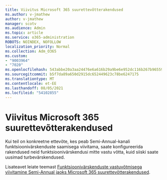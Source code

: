 ```yaml
---
title: Viivitus Microsoft 365 suurettevõtterakendused
ms.author: v-jmathew
author: v-jmathew
manager: scotv
ms.audience: Admin
ms.topic: article
ms.service: o365-administration
ROBOTS: NOINDEX, NOFOLLOW
localization_priority: Normal
ms.collection: Adm_O365
ms.custom:
- "9003964"
- "7020"
ms.openlocfilehash: 543abbe20a3aa24476e6a616b29a9be6e952dc116b267b965597006d9413e02c
ms.sourcegitcommit: b5f7da89a650d2915dc652449623c78be6247175
ms.translationtype: MT
ms.contentlocale: et-EE
ms.lasthandoff: 08/05/2021
ms.locfileid: "54102855"
---
```

# <a name="delay-receiving-updates-to-microsoft-365-apps-for-enterprise"></a>Viivitus Microsoft 365 suurettevõtterakendused

Kui teil on konkreetne ettevõte, kes peab Semi-Annual-kanali funktsioonivärskenduste saamisega viivitama, saate konfigureerida rakendused neid funktsioonivärskendusi mitte vastu võtta, kuid siiski saate uusimad turbevärskendused.

Lisateavet leiate teemast [Funktsioonivärskenduste vastuvõtmisega viivitamine Semi-Annual jaoks Microsoft 365 suurettevõtterakendused](https://go.microsoft.com/fwlink/?linkid=2109533).
